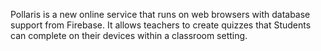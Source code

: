 Pollaris is a new online service that runs on web browsers with database support from Firebase. It allows teachers to create quizzes that Students can complete on their devices within a classroom setting.
